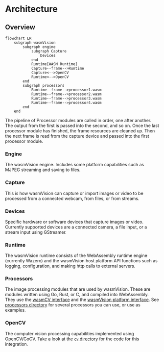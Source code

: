 # Architecture

## Overview

```mermaid
flowchart LR
    subgraph wasmVision
        subgraph engine
            subgraph Capture
                Devices
            end
            Runtime[WASM Runtime]
            Capture--frame-->Runtime
            Capture<-->OpenCV
            Runtime<-->OpenCV
        end
        subgraph processors
            Runtime--frame-->processor1.wasm
            Runtime--frame-->processor2.wasm
            Runtime--frame-->processor3.wasm
            Runtime--frame-->processor4.wasm
        end
    end
```

The pipeline of Processor modules are called in order, one after another. The output from the first is passed into the second, and so on. Once the last processor module has finished, the frame resources are cleaned up. Then the next frame is read from the capture device and passed into the first processor module.

### Engine

The wasmVision engine. Includes some platform capabilities such as MJPEG streaming and saving to files.

### Capture

This is how wasmVision can capture or import images or video to be processed from a connected webcam, from files, or from streams.

### Devices

Specific hardware or software devices that capture images or video. Currently supported devices are a connected camera, a file input, or a stream input using GStreamer.

### Runtime

The wasmVision runtime consists of the WebAssembly runtime engine (currently Wazero) and the wasmVision host platform API functions such as logging, configuration, and making http calls to external servers.

### Processors

The image processing modules that are used by wasmVision. These are modules written using Go, Rust, or C, and compiled into WebAssembly. They use the [wasmCV interface](https://github.com/wasmvision/wasmcv) and the [wasmVision platform interface](https://github.com/wasmvision/wasmvision-sdk). See [processors directory](./processors/) for several processors you can use, or use as examples.

### OpenCV

The computer vision processing capabilities implemented using OpenCV/GoCV. Take a look at the [`cv` directory](./cv/) for the code for this integration.
